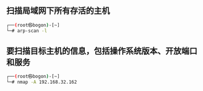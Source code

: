 ## 扫描局域网下所有存活的主机

```bash
┌──(root㉿bogon)-[~]
└─# arp-scan -l
```
## 要扫描目标主机的信息，包括操作系统版本、开放端口和服务
```bash
┌──(root㉿bogon)-[~]
└─# nmap -A 192.168.32.162
```
